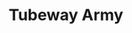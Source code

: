 ---
title: "Tubeway Army"
summary: "Fronted by , with Jess Lidyard and Paul Gardiner , founded in 1977. After releasing the albums “Tubeway Army,” and “Replicas,” Numan decided to release records under his own name, but with the same musicians. To this day, Tubeway Army and Gary Numan have been a great inspiration to a lot of current electro and techno artists. Discogs attributes 3 albums, 12 compilations and 15 singles/EPs as releases by Tubeway Army since the band formed in 1977. In terms of the three albums, , \",\" and \",\" , two have appeared in the \"UK Top 40’,\" music charts. With \"Replicas,\" entering the UK Charts in June 1979, reaching the \"Top 10,\" and eventually the ‘No.1’ position after seven weeks. The album stayed at No.1 for only one week but it did appear in the Top 10 for 9 weeks and within the Top 40 for twenty-one weeks. Overall, Replicas has spent 31 weeks on the UK album charts. The self-entitled album, \"Tubeway Army,\" spent 7 weeks within the UK Charts’ Top 40. Achieving its highest position of No.14, four weeks after entering the charts in August 1979. The album \"For Future Reference,\" commonly attributed with the band ‘’, didn't chart at all. Tubeway Army has had limited chart success with their 15 single/EP releases. Whilst five have appeared in the UK Charts, only one has had a significant showing. To many, the anthem of ‘The Futurist’ movement, and possibly the most successful forerunner of that era/genre of music, the only single/EP by ‘Tubeway Army’ to reach the No.1 spot is \",\" . This single entered the UK Charts in May 1979 and in its seventh week it hit the No.1 spot. \"Are ‘Friends’ Electric?,\" remained at the coveted No.1 position for a further 3 weeks and eventually spending 8 weeks in the Top 10 and 12 weeks within the Top 40 singles chart. Overall, this record was present in the UK Charts for 16 consecutive weeks up until 01/09/1979. The four other singles/EPs, whilst accredited to Tubeway Army on the official UK Charts, were released jointly as ‘Gary Numan and the Tubeway Army’ . \",\" and \",\" are the only two compilations, accredited to ‘Tubeway Army’ by the UK Charts, to achieve chart success. Whilst only appearing in the UK Charts for seven weeks combined, both did achieve peak positions in the UK ‘Top 30, singles chart. \",\" and \",\" whilst categorized as compilations in Discogs, they briefly appeared in the singles chart in March 1985 for four weeks but remained in the lower part of the charts. )."
image: "tubeway-army.jpg"
---